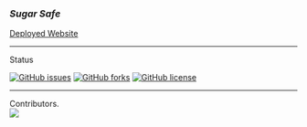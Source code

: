<h3><em>Sugar Safe</em></h3>

<a href="https://sugar-safe.herokuapp.com/"> Deployed Website </a>
<hr>
Status

[![GitHub issues](https://img.shields.io/github/issues/8bitRavan/FinalYearProject)](https://github.com/8bitRavan/FinalYearProject/issues)
[![GitHub forks](https://img.shields.io/github/forks/8bitRavan/FinalYearProject)](https://github.com/8bitRavan/FinalYearProject/network)
[![GitHub license](https://img.shields.io/github/license/8bitRavan/FinalYearProject)](https://github.com/8bitRavan/FinalYearProject)
<hr>
Contributors. 

<div>
<a href="https://github.com/8bitRavan/FinalYearProject/graphs/contributors">
  <img src="https://contrib.rocks/image?repo=8bitRavan/FinalYearProject" />
</a>
</div>
